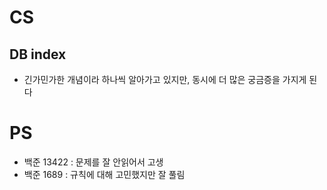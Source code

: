 # CS
## DB index
- 긴가민가한 개념이라 하나씩 알아가고 있지만, 동시에 더 많은 궁금증을 가지게 된다

# PS
- 백준 13422 : 문제를 잘 안읽어서 고생
- 백준 1689 : 규칙에 대해 고민했지만 잘 풀림